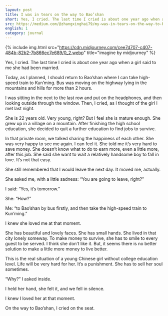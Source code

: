 ```yaml
---
layout: post
title: I was in tears on the way to Bao’shan
short: Yes, I cried. The last time I cried is about one year ago when a girl said to me she had been married.
src: https://medium.com/@zhangxinghai79/my-was-in-tears-on-the-way-to-baoshan-bfa25f814c85
english: 1
category: journal
---
```


{% include img.html src="https://cdn.midjourney.com/cee7d707-c407-484b-82b2-7b866ec7e689/0_2.webp" title="imagine by midjourney" %}

Yes, I cried. The last time I cried is about one year ago when a girl said to me she had been married.

Today, as I planned, I should return to Bao’shan where I can take high-speed train to Kun’ming. Bus was moving on the highway lying in the mountains and hills for more than 2 hours.

I was sitting in the next to the last row and put on the headphones, and then looking outside through the window. Then, I cried, as I thought of the girl I met last night.

She is 22 years old. Very young, right? But I feel she is mature enough. She grew up in a village on a mountain. After finishing the high school education, she decided to quit a further education to find jobs to survive.

In that private room, we talked sharing the happiness of each other. She was very happy to see me again. I can feel it. She told me it’s very hard to save money. She doesn’t know what to do to earn more, even a little more, after this job. She said she want to wait a relatively handsome boy to fall in love. It’s not that easy.

She still remembered that I would leave the next day. It moved me, actually.

She asked me, with a little sadness: “You are going to leave, right?”

I said: “Yes, it’s tomorrow.”

She: “How?”

Me: “to Bao’shan by bus firstly, and then take the high-speed train to Kun’ming.”

I knew she loved me at that moment.

She has beautiful and lovely faces. She has small hands. She lived in that city lonely someway. To make money to survive, she has to smile to every guest to be served. I think she don’t like it. But, it seems there is no better solution to make a little more money to live better.

This is the real situation of a young Chinese girl without college education level. Life will be very hard for her. It’s a punishment. She has to sell her soul sometimes.

“Why?” I asked inside.

I held her hand, she felt it, and we fell in silence.

I knew I loved her at that moment.

On the way to Bao’shan, I cried on the seat.

